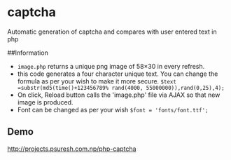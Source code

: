 # captcha
Automatic generation of captcha and compares with user entered text in php

##Information
* `image.php` returns a unique png image of 58×30 in every refresh.
* this code generates a four character unique text. You can change the formula as per your wish to make it more secure.
`$text =substr(md5(time()+123456789% rand(4000, 55000000)),rand(0,25),4);`
* On click, Reload button calls the 'image.php' file via AJAX so that new image is produced.
* Font can be changed as per your wish `$font = 'fonts/font.ttf';`

## Demo
http://projects.psuresh.com.np/php-captcha
